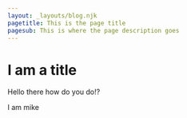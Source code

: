 ```yaml
---
layout: _layouts/blog.njk
pagetitle: This is the page title
pagesub: This is where the page description goes
---
```


# I am a title

Hello there how do you do!?

I am mike
